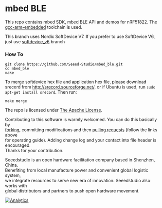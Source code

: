 mbed BLE
========

This repo contains mbed SDK, mbed BLE API and demos for nRF51822. The [gcc-arm-embedded][] toolchain is used.

This branch uses Nordic SoftDevice V7. If you prefer to use SoftDevice V6, just use [softdevice_v6][] branch

### How To
```
git clone https://github.com/Seeed-Studio/mbed_ble.git
cd mbed_ble
make
```

To merge softdevice hex file and application hex file, please download srecord from http://srecord.sourceforge.net/.
or if Ubuntu is used, run `sudo apt-get install srecord`. Then run:

```
make merge
```

The repo is licensed under [The Apache License](http://www.apache.org/licenses/LICENSE-2.0).

Contributing to this software is warmly welcomed. You can do this basically by<br>
[forking](https://help.github.com/articles/fork-a-repo), committing modifications and then [pulling requests](https://help.github.com/articles/using-pull-requests) (follow the links above<br>
for operating guide). Adding change log and your contact into file header is encouraged.<br>
Thanks for your contribution.

Seeedstudio is an open hardware facilitation company based in Shenzhen, China. <br>
Benefiting from local manufacture power and convenient global logistic system, <br>
we integrate resources to serve new era of innovation. Seeedstudio also works with <br>
global distributors and partners to push open hardware movement.<br>


[gcc-arm-embedded]: https://launchpad.net/gcc-arm-embedded
[softdevice_v6]: https://github.com/Seeed-Studio/mbed_ble/tree/softdevice_v6

[![Analytics](https://ga-beacon.appspot.com/UA-46589105-3/mbed_ble)](https://github.com/igrigorik/ga-beacon)
